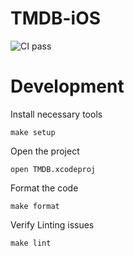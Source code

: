 # TMDB-iOS

![CI pass](https://github.com/Technical-interview-yassir/TMDB-iOS/actions/workflows/main.yml/badge.svg)

# Development

Install necessary tools
```
make setup
```

Open the project 
```
open TMDB.xcodeproj
```

Format the code
```
make format
```

Verify Linting issues
```
make lint
```
